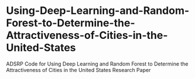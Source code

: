 # Using-Deep-Learning-and-Random-Forest-to-Determine-the-Attractiveness-of-Cities-in-the-United-States
ADSRP Code for Using Deep Learning and Random Forest to Determine the Attractiveness of Cities in the United States Research Paper
